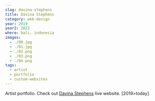 ```yaml
---
slag: davina-stephens
title: Davina Stephens
category: web-design
year: 2019
year2: 2023
where: bali, indonesia
images:
  - ./00.jpg
  - ./01.jpg
  - ./02.png
  - ./03.png
  - ./04.png
tags:
  - artist
  - portfolio
  - custom-websites
---
```


Artist portfolio.
Check out [Davina Stephens](https://davinastephens.com?source=rokma.com) live website.
[2019>today].
